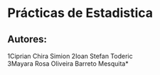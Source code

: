 # Prácticas de Estadistica
## Autores: 
1Ciprian Chira Simion 
2Ioan Stefan Toderic  
3Mayara Rosa Oliveira Barreto Mesquita*
